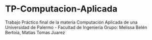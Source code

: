 # TP-Computacion-Aplicada
Trabajo Práctico final de la materia Computación Aplicada de una Universidad de Palermo - Facultad de Ingeniería
Grupo: Melissa Belén Bertoia, Matias Tomas Juarez
